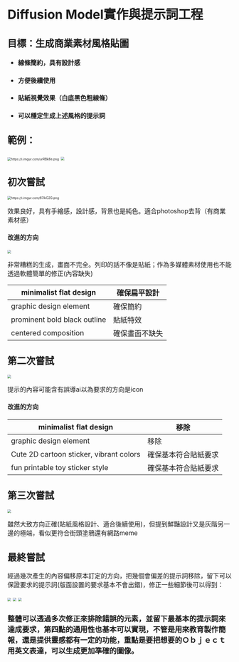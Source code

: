 # Diffusion Model實作與提示詞工程

## 目標：生成商業素材風格貼圖

- #### 線條簡約，具有設計感

- #### 方便後續使用

- #### 貼紙視覺效果（白底黑色粗線條）

- #### 可以穩定生成上述風格的提示詞

## 範例：

<img src="https://i.imgur.com/urRBk8e.png" alt="https://i.imgur.com/urRBk8e.png" style="zoom: 50%;" />

<img src="https://i.imgur.com/7PN20Jb.png" style="zoom: 50%;" />

## 初次嘗試

<img src="https://i.imgur.com/67ikC2G.png" alt="https://i.imgur.com/67ikC2G.png" style="zoom:50%;" />

效果良好，具有手繪感，設計感，背景也是純色。適合photoshop去背（有商業素材感）

#### 改進的方向

<img src="https://i.imgur.com/GReaIbW.png" style="zoom:50%;" />

非常糟糕的生成，畫面不完全。列印的話不像是貼紙；作為多媒體素材使用也不能透過軟體簡單的修正(內容缺失)

| minimalist flat design       | 確保扁平設計   |
| ---------------------------- | -------------- |
| graphic design element       | 確保簡約       |
| prominent bold black outline | 貼紙特效       |
| centered composition         | 確保畫面不缺失 |



## 第二次嘗試

<img src="https://i.imgur.com/vzhdrCt.png" style="zoom:50%;" />

提示的內容可能含有誤導ai以為要求的方向是icon

#### 改進的方向

| minimalist flat design                  | 移除                 |
| --------------------------------------- | -------------------- |
| graphic design element                  | 移除                 |
| Cute 2D cartoon sticker, vibrant colors | 確保基本符合貼紙要求 |
| fun printable toy sticker style         | 確保基本符合貼紙要求 |

## 第三次嘗試

<img src="https://i.imgur.com/XKpzkzy.png" style="zoom:50%;" />

雖然大致方向正確(貼紙風格設計、適合後續使用)，但提到鮮豔設計又是灰階另一邊的極端，看似更符合街頭塗鴉還有網路meme

## 最終嘗試

經過幾次產生的內容偏移原本訂定的方向，把幾個會偏差的提示詞移除，留下可以保證要求的提示詞(版面設置的要求基本不會出錯)，修正一些細節後可以得到：

<img src="https://i.imgur.com/OGU1LGm.png" style="zoom:50%;" />

<img src="https://i.imgur.com/mRdCs75.png" style="zoom:50%;" />

<img src="https://i.imgur.com/9QQ4gDy.png" style="zoom:50%;" />

### 整體可以透過多次修正來排除錯誤的元素，並留下最基本的提示詞來達成要求，第四點的通用性也基本可以實現，不管是用來教育製作簡報，還是提供靈感都有一定的功能，重點是要把想要的Ｏｂｊｅｃｔ用英文表達，可以生成更加準確的圖像。